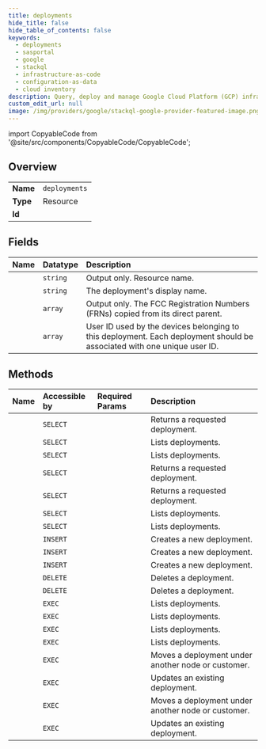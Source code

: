 ```yaml
---
title: deployments
hide_title: false
hide_table_of_contents: false
keywords:
  - deployments
  - sasportal
  - google    
  - stackql
  - infrastructure-as-code
  - configuration-as-data
  - cloud inventory
description: Query, deploy and manage Google Cloud Platform (GCP) infrastructure and resources using SQL
custom_edit_url: null
image: /img/providers/google/stackql-google-provider-featured-image.png
---
```


import CopyableCode from '@site/src/components/CopyableCode/CopyableCode';




## Overview
<table><tbody>
<tr><td><b>Name</b></td><td><code>deployments</code></td></tr>
<tr><td><b>Type</b></td><td>Resource</td></tr>
<tr><td><b>Id</b></td><td><CopyableCode code="google.sasportal.deployments" /></td></tr>
</tbody></table>

## Fields
| Name | Datatype | Description |
|:-----|:---------|:------------|
| <CopyableCode code="name" /> | `string` | Output only. Resource name. |
| <CopyableCode code="displayName" /> | `string` | The deployment's display name. |
| <CopyableCode code="frns" /> | `array` | Output only. The FCC Registration Numbers (FRNs) copied from its direct parent. |
| <CopyableCode code="sasUserIds" /> | `array` | User ID used by the devices belonging to this deployment. Each deployment should be associated with one unique user ID. |
## Methods
| Name | Accessible by | Required Params | Description |
|:-----|:--------------|:----------------|:------------|
| <CopyableCode code="customers_deployments_get" /> | `SELECT` | <CopyableCode code="customersId, deploymentsId" /> | Returns a requested deployment. |
| <CopyableCode code="customers_deployments_list" /> | `SELECT` | <CopyableCode code="customersId" /> | Lists deployments. |
| <CopyableCode code="customers_nodes_deployments_list" /> | `SELECT` | <CopyableCode code="customersId, nodesId" /> | Lists deployments. |
| <CopyableCode code="deployments_get" /> | `SELECT` | <CopyableCode code="deploymentsId" /> | Returns a requested deployment. |
| <CopyableCode code="nodes_deployments_get" /> | `SELECT` | <CopyableCode code="deploymentsId, nodesId" /> | Returns a requested deployment. |
| <CopyableCode code="nodes_deployments_list" /> | `SELECT` | <CopyableCode code="nodesId" /> | Lists deployments. |
| <CopyableCode code="nodes_nodes_deployments_list" /> | `SELECT` | <CopyableCode code="nodesId, nodesId1" /> | Lists deployments. |
| <CopyableCode code="customers_deployments_create" /> | `INSERT` | <CopyableCode code="customersId" /> | Creates a new deployment. |
| <CopyableCode code="customers_nodes_deployments_create" /> | `INSERT` | <CopyableCode code="customersId, nodesId" /> | Creates a new deployment. |
| <CopyableCode code="nodes_nodes_deployments_create" /> | `INSERT` | <CopyableCode code="nodesId, nodesId1" /> | Creates a new deployment. |
| <CopyableCode code="customers_deployments_delete" /> | `DELETE` | <CopyableCode code="customersId, deploymentsId" /> | Deletes a deployment. |
| <CopyableCode code="nodes_deployments_delete" /> | `DELETE` | <CopyableCode code="deploymentsId, nodesId" /> | Deletes a deployment. |
| <CopyableCode code="_customers_deployments_list" /> | `EXEC` | <CopyableCode code="customersId" /> | Lists deployments. |
| <CopyableCode code="_customers_nodes_deployments_list" /> | `EXEC` | <CopyableCode code="customersId, nodesId" /> | Lists deployments. |
| <CopyableCode code="_nodes_deployments_list" /> | `EXEC` | <CopyableCode code="nodesId" /> | Lists deployments. |
| <CopyableCode code="_nodes_nodes_deployments_list" /> | `EXEC` | <CopyableCode code="nodesId, nodesId1" /> | Lists deployments. |
| <CopyableCode code="customers_deployments_move" /> | `EXEC` | <CopyableCode code="customersId, deploymentsId" /> | Moves a deployment under another node or customer. |
| <CopyableCode code="customers_deployments_patch" /> | `EXEC` | <CopyableCode code="customersId, deploymentsId" /> | Updates an existing deployment. |
| <CopyableCode code="nodes_deployments_move" /> | `EXEC` | <CopyableCode code="deploymentsId, nodesId" /> | Moves a deployment under another node or customer. |
| <CopyableCode code="nodes_deployments_patch" /> | `EXEC` | <CopyableCode code="deploymentsId, nodesId" /> | Updates an existing deployment. |
